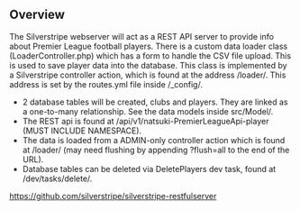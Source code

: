 ## Overview

The Silverstripe webserver will act as a REST API server to provide info about Premier League football players. 
There is a custom data loader class (LoaderController.php) which has a form to handle the CSV file upload. This is used to save player data into the database. This class is implemented by a Silverstripe controller action, which is found at the address /loader/. This address is set by the routes.yml file inside /_config/.

* 2 database tables will be created, clubs and players. They are linked as a one-to-many relationship. See the data models inside src/Model/.
* The REST api is found at /api/v1/natsuki-PremierLeagueApi-player (MUST INCLUDE NAMESPACE).
* The data is loaded from a ADMIN-only controller action which is found at /loader/ (may need flushing by appending ?flush=all to the end of the URL).
* Database tables can be deleted via DeletePlayers dev task, found at /dev/tasks/delete/.

https://github.com/silverstripe/silverstripe-restfulserver